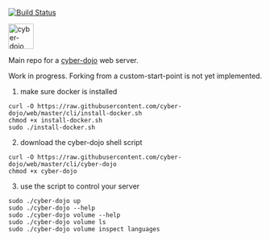 [![Build Status](https://travis-ci.org/cyber-dojo/web.svg?branch=master)](https://travis-ci.org/cyber-dojo/web)

<img src="https://raw.githubusercontent.com/cyber-dojo/web/master/public/images/home_page_logo.png" alt="cyber-dojo yin/yang logo" width="50px" height="50px"/>

Main repo for a [cyber-dojo](http://cyber-dojo.org) web server.

Work in progress. Forking from a custom-start-point is not yet implemented.

1. make sure docker is installed

```
curl -O https://raw.githubusercontent.com/cyber-dojo/web/master/cli/install-docker.sh
chmod +x install-docker.sh
sudo ./install-docker.sh
```

2. download the cyber-dojo shell script

```
curl -O https://raw.githubusercontent.com/cyber-dojo/web/master/cli/cyber-dojo
chmod +x cyber-dojo
```

3. use the script to control your server

```
sudo ./cyber-dojo up
sudo ./cyber-dojo --help
sudo ./cyber-dojo volume --help
sudo ./cyber-dojo volume ls
sudo ./cyber-dojo volume inspect languages
```
